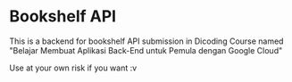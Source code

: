 # Bookshelf API

This is a backend for bookshelf API submission in Dicoding Course named "Belajar Membuat Aplikasi Back-End untuk Pemula dengan Google Cloud"

Use at your own risk if you want :v